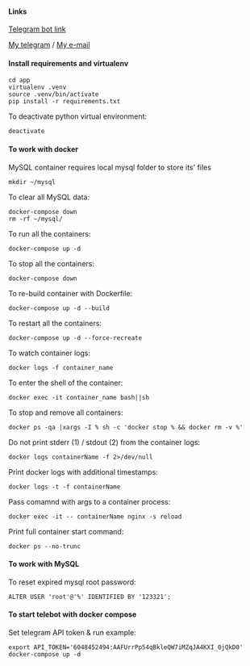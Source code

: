 #### Links
[Telegram bot link](https://t.me/WLNews_bot)

[My telegram](https://t.me/brovchenko_a) / [My e-mail](mailto:a.brovchenko@unix4all.com)



#### Install requirements and virtualenv

    cd app
    virtualenv .venv
    source .venv/bin/activate
    pip install -r requirements.txt

To deactivate python virtual environment:

    deactivate

#### To work with docker

MySQL container requires local mysql folder to store its' files

    mkdir ~/mysql

To clear all MySQL data:

    docker-compose down
    rm -rf ~/mysql/

To run all the containers:

    docker-compose up -d

To stop all the containers:

    docker-compose down

To re-build container with Dockerfile:

    docker-compose up -d --build

To restart all the containers:

    docker-compose up -d --force-recreate

To watch container logs:

    docker logs -f container_name

To enter the shell of the container:

    docker exec -it container_name bash||sh

To stop and remove all containers:

    docker ps -qa |xargs -I % sh -c 'docker stop % && docker rm -v %'

Do not print stderr (1) / stdout (2) from the container logs:

    docker logs containerName -f 2>/dev/null

Print docker logs with additional timestamps:

    docker logs -t -f containerName

Pass comamnd with args to a container process:

    docker exec -it -- containerName nginx -s reload

Print full container start command:

    docker ps --no-trunc

#### To work with MySQL

To reset expired mysql root password:

    ALTER USER 'root'@'%' IDENTIFIED BY '123321';

#### To start telebot with docker compose

Set telegram API token & run example:

    export API_TOKEN='6048452494:AAFUrrPp54qBkleQW7iMZqJA4KXI_0jQkD0'
    docker-compose up -d
